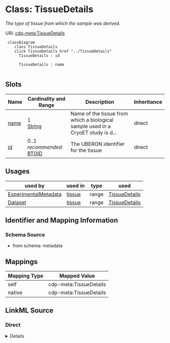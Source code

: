 

# Class: TissueDetails


_The type of tissue from which the sample was derived._





URI: [cdp-meta:TissueDetails](metadataTissueDetails)






```mermaid
 classDiagram
    class TissueDetails
    click TissueDetails href "../TissueDetails"
      TissueDetails : id

      TissueDetails : name


```




<!-- no inheritance hierarchy -->


## Slots

| Name | Cardinality and Range | Description | Inheritance |
| ---  | --- | --- | --- |
| [name](name.md) | 1 <br/> [String](String.md) | Name of the tissue from which a biological sample used in a CryoET study is d... | direct |
| [id](id.md) | 0..1 _recommended_ <br/> [BTOID](BTOID.md) | The UBERON identifier for the tissue | direct |





## Usages

| used by | used in | type | used |
| ---  | --- | --- | --- |
| [ExperimentalMetadata](ExperimentalMetadata.md) | [tissue](tissue.md) | range | [TissueDetails](TissueDetails.md) |
| [Dataset](Dataset.md) | [tissue](tissue.md) | range | [TissueDetails](TissueDetails.md) |






## Identifier and Mapping Information







### Schema Source


* from schema: metadata




## Mappings

| Mapping Type | Mapped Value |
| ---  | ---  |
| self | cdp-meta:TissueDetails |
| native | cdp-meta:TissueDetails |







## LinkML Source

<!-- TODO: investigate https://stackoverflow.com/questions/37606292/how-to-create-tabbed-code-blocks-in-mkdocs-or-sphinx -->

### Direct

<details>
```yaml
name: TissueDetails
description: The type of tissue from which the sample was derived.
from_schema: metadata
attributes:
  name:
    name: name
    description: Name of the tissue from which a biological sample used in a CryoET
      study is derived from.
    from_schema: metadata
    exact_mappings:
    - cdp-common:tissue_name
    alias: name
    owner: TissueDetails
    domain_of:
    - Author
    - OrganismDetails
    - TissueDetails
    - CellType
    - CellStrain
    - CellComponent
    - AnnotationObject
    range: string
    required: true
    inlined: true
    inlined_as_list: true
  id:
    name: id
    description: The UBERON identifier for the tissue.
    from_schema: metadata
    exact_mappings:
    - cdp-common:tissue_id
    rank: 1000
    alias: id
    owner: TissueDetails
    domain_of:
    - TissueDetails
    - CellType
    - CellStrain
    - CellComponent
    - AnnotationObject
    range: BTO_ID
    recommended: true
    inlined: true
    inlined_as_list: true
    pattern: ^BTO:[0-9]{7}$

```
</details>

### Induced

<details>
```yaml
name: TissueDetails
description: The type of tissue from which the sample was derived.
from_schema: metadata
attributes:
  name:
    name: name
    description: Name of the tissue from which a biological sample used in a CryoET
      study is derived from.
    from_schema: metadata
    exact_mappings:
    - cdp-common:tissue_name
    alias: name
    owner: TissueDetails
    domain_of:
    - Author
    - OrganismDetails
    - TissueDetails
    - CellType
    - CellStrain
    - CellComponent
    - AnnotationObject
    range: string
    required: true
    inlined: true
    inlined_as_list: true
  id:
    name: id
    description: The UBERON identifier for the tissue.
    from_schema: metadata
    exact_mappings:
    - cdp-common:tissue_id
    rank: 1000
    alias: id
    owner: TissueDetails
    domain_of:
    - TissueDetails
    - CellType
    - CellStrain
    - CellComponent
    - AnnotationObject
    range: BTO_ID
    recommended: true
    inlined: true
    inlined_as_list: true
    pattern: ^BTO:[0-9]{7}$

```
</details>
